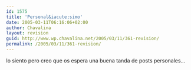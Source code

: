```yaml
---
id: 1575
title: 'Personal&iacute;simo'
date: 2005-03-11T06:16:06+02:00
author: Chavalina
layout: revision
guid: http://www.wp.chavalina.net/2005/03/11/361-revision/
permalink: /2005/03/11/361-revision/
---
```

lo siento pero creo que os espera una buena tanda de posts personales…